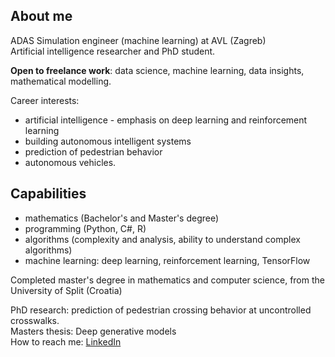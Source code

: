 ## About me
ADAS Simulation engineer (machine learning) at AVL (Zagreb) <br>
Artificial intelligence researcher and PhD student. <br>

**Open to freelance work**: data science, machine learning, data insights, mathematical modelling. <br>

Career interests:
- artificial intelligence - emphasis on deep learning and reinforcement learning
- building autonomous intelligent systems
- prediction of pedestrian behavior
- autonomous vehicles. <br>

## Capabilities
- mathematics (Bachelor's and Master's degree)
- programming (Python, C#, R)
- algorithms (complexity and analysis, ability to understand complex algorithms)
- machine learning: deep learning, reinforcement learning, TensorFlow <br>

Completed master's degree in mathematics and computer science, from the University of Split (Croatia) <br>

PhD research: prediction of pedestrian crossing behavior at uncontrolled crosswalks. <br>
Masters thesis: Deep generative models <br>
How to reach me: [LinkedIn](https://hr.linkedin.com/in/mate-%C4%87ori%C4%87) <br>
<!--
**mcoric96/mcoric96** is a ✨ _special_ ✨ repository because its `README.md` (this file) appears on your GitHub profile.

